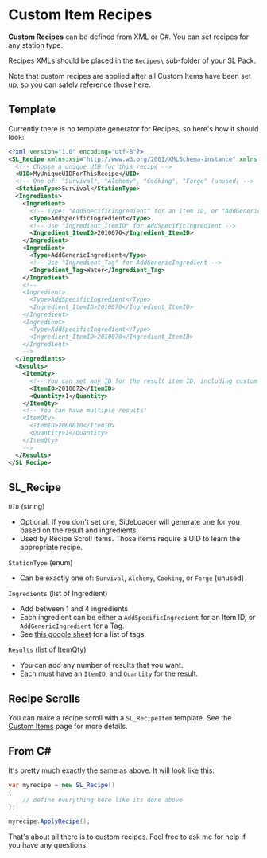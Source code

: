 # Custom Item Recipes

<b>Custom Recipes</b> can be defined from XML or C#. You can set recipes for any station type.

Recipes XMLs should be placed in the `Recipes\` sub-folder of your SL Pack.

Note that custom recipes are applied after all Custom Items have been set up, so you can safely reference those here.

## Template
Currently there is no template generator for Recipes, so here's how it should look:

```xml
<?xml version="1.0" encoding="utf-8"?>
<SL_Recipe xmlns:xsi="http://www.w3.org/2001/XMLSchema-instance" xmlns:xsd="http://www.w3.org/2001/XMLSchema">
  <!-- Choose a unique UID for this recipe -->
  <UID>MyUniqueUIDForThisRecipe</UID>
  <!-- One of: "Survival", "Alchemy", "Cooking", "Forge" (unused) -->
  <StationType>Survival</StationType> 
  <Ingredients>
    <Ingredient>
      <!-- Type: "AddSpecificIngredient" for an Item ID, or "AddGenericIngredient" for a Tag Name -->
      <Type>AddSpecificIngredient</Type>
      <!-- Use "Ingredient_ItemID" for AddSpecificIngredient -->
      <Ingredient_ItemID>2010070</Ingredient_ItemID>
    </Ingredient>
    <Ingredient>
      <Type>AddGenericIngredient</Type>
      <!-- Use "Ingredient_Tag" for AddGenericIngredient -->
      <Ingredient_Tag>Water</Ingredient_Tag>
    </Ingredient>
    <!--
    <Ingredient>
      <Type>AddSpecificIngredient</Type>
      <Ingredient_ItemID>2010070</Ingredient_ItemID>
    </Ingredient>
    <Ingredient>
      <Type>AddSpecificIngredient</Type>
      <Ingredient_ItemID>2010070</Ingredient_ItemID>
    </Ingredient>
    -->
  </Ingredients>
  <Results>
    <ItemQty>
      <!-- You can set any ID for the result item ID, including custom items. -->
      <ItemID>2010072</ItemID> 
      <Quantity>1</Quantity>
    </ItemQty>
    <!-- You can have multiple results!
    <ItemQty>		
      <ItemID>2000010</ItemID> 
      <Quantity>1</Quantity>
    </ItemQty>
    -->
  </Results>
</SL_Recipe>
```

## SL_Recipe

`UID` (string)
* Optional. If you don't set one, SideLoader will generate one for you based on the result and ingredients.
* Used by Recipe Scroll items. Those items require a UID to learn the appropriate recipe.

`StationType` (enum)
* Can be exactly one of: `Survival`, `Alchemy`, `Cooking`, or `Forge` (unused)

`Ingredients` (list of Ingredient)
* Add between 1 and 4 ingredients
* Each ingredient can be either a `AddSpecificIngredient` for an Item ID, or `AddGenericIngredient` for a Tag.
* See [this google sheet](https://docs.google.com/spreadsheets/d/1btxPTmgeRqjhqC5dwpPXWd49-_tX_OVLN1Uvwv525K4/edit#gid=1840819680) for a list of tags.

`Results` (list of ItemQty)
* You can add any number of results that you want.
* Each must have an `ItemID`, and `Quantity` for the result.

## Recipe Scrolls

You can make a recipe scroll with a `SL_RecipeItem` template. See the [Custom Items](Custom/Items.md) page for more details.

## From C#

It's pretty much exactly the same as above. It will look like this:

```csharp
var myrecipe = new SL_Recipe() 
{
    // define everything here like its done above
};

myrecipe.ApplyRecipe();
```

That's about all there is to custom recipes. Feel free to ask me for help if you have any questions.